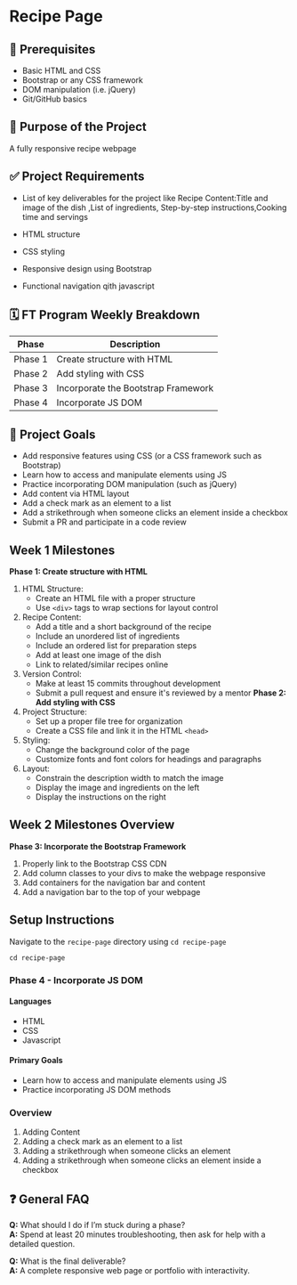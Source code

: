 # Recipe Page

## 📌 Prerequisites
- Basic HTML and CSS
- Bootstrap or any CSS framework
- DOM manipulation (i.e. jQuery)
- Git/GitHub basics

## 🎯 Purpose of the Project
 A fully responsive recipe webpage 

## ✅ Project Requirements
- List of key deliverables for the project like Recipe Content:Title and image of the dish ,List of ingredients, Step-by-step instructions,Cooking time and servings

- HTML structure
- CSS styling
- Responsive design using Bootstrap
- Functional navigation qith javascript


## 🗓️ FT Program Weekly Breakdown
| Phase | Description |
|-------|-------------|
| Phase 1 |Create structure with HTML |
| Phase 2 |Add styling with CSS |
| Phase 3 |Incorporate the Bootstrap Framework |
| Phase 4 |Incorporate JS DOM |


## 🏁 Project Goals
- Add responsive features using CSS (or a CSS framework such as Bootstrap)
- Learn how to access and manipulate elements using JS
- Practice incorporating DOM manipulation (such as jQuery)
- Add content via HTML layout 
- Add a check mark as an element to a list
- Add a strikethrough when someone clicks an element inside a checkbox
- Submit a PR and participate in a code review


## Week 1 Milestones
**Phase 1: Create structure with HTML**
1. HTML Structure:
   - Create an HTML file with a proper structure
   - Use `<div>` tags to wrap sections for layout control
2. Recipe Content:
   - Add a title and a short background of the recipe
   - Include an unordered list of ingredients
   - Include an ordered list for preparation steps
   - Add at least one image of the dish
   - Link to related/similar recipes online
3. Version Control:
   - Make at least 15 commits throughout development
   - Submit a pull request and ensure it's reviewed by a mentor
**Phase 2: Add styling with CSS**
1. Project Structure:
   - Set up a proper file tree for organization
   - Create a CSS file and link it in the HTML `<head>`
2. Styling:
   - Change the background color of the page
   - Customize fonts and font colors for headings and paragraphs
3. Layout:
   - Constrain the description width to match the image
   - Display the image and ingredients on the left
   - Display the instructions on the right
## Week 2  Milestones Overview
**Phase 3: Incorporate the Bootstrap Framework**
1. Properly link to the Bootstrap CSS CDN
2. Add column classes to your divs to make the webpage responsive
3. Add containers for the navigation bar and content
4. Add a navigation bar to the top of your webpage

## Setup Instructions
Navigate to the `recipe-page` directory using `cd recipe-page`

```shell
cd recipe-page
```

### Phase 4 - Incorporate JS DOM
#### Languages
- HTML
- CSS
- Javascript
#### Primary Goals
-  Learn how to access and manipulate elements using JS
-  Practice incorporating JS DOM methods
### Overview
 1. Adding Content
 2. Adding a check mark as an element to a list
 3. Adding a strikethrough when someone clicks an element
 4. Adding a strikethrough when someone clicks an element inside a checkbox

## ❓ General FAQ
**Q:** What should I do if I’m stuck during a phase?  
**A:** Spend at least 20 minutes troubleshooting, then ask for help with a detailed question.

**Q:** What is the final deliverable?  
**A:** A complete responsive web page or portfolio with interactivity.

